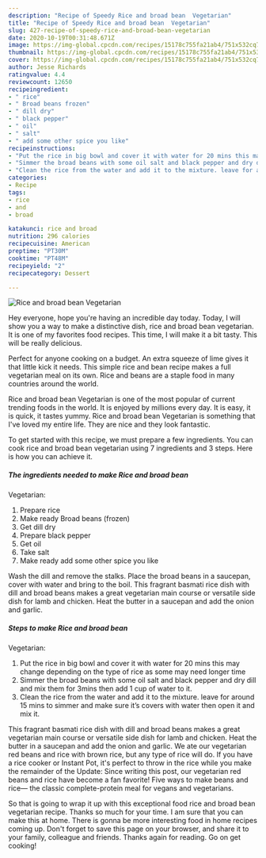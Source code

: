 ```yaml
---
description: "Recipe of Speedy Rice and broad bean  Vegetarian"
title: "Recipe of Speedy Rice and broad bean  Vegetarian"
slug: 427-recipe-of-speedy-rice-and-broad-bean-vegetarian
date: 2020-10-19T00:31:48.671Z
image: https://img-global.cpcdn.com/recipes/15178c755fa21ab4/751x532cq70/rice-and-broad-bean-vegetarian-recipe-main-photo.jpg
thumbnail: https://img-global.cpcdn.com/recipes/15178c755fa21ab4/751x532cq70/rice-and-broad-bean-vegetarian-recipe-main-photo.jpg
cover: https://img-global.cpcdn.com/recipes/15178c755fa21ab4/751x532cq70/rice-and-broad-bean-vegetarian-recipe-main-photo.jpg
author: Jesse Richards
ratingvalue: 4.4
reviewcount: 12650
recipeingredient:
- " rice"
- " Broad beans frozen"
- " dill dry"
- " black pepper"
- " oil"
- " salt"
- " add some other spice you like"
recipeinstructions:
- "Put the rice in big bowl and cover it with water for 20 mins this may change depending on the type of rice as some may need longer time"
- "Simmer the broad beans with some oil salt and black pepper and dry dill and mix them for 3mins then add 1 cup of water to it."
- "Clean the rice from the water and add it to the mixture. leave for around 15 mins to simmer and make sure it’s covers with water then open it and mix it."
categories:
- Recipe
tags:
- rice
- and
- broad

katakunci: rice and broad 
nutrition: 296 calories
recipecuisine: American
preptime: "PT30M"
cooktime: "PT48M"
recipeyield: "2"
recipecategory: Dessert

---
```



![Rice and broad bean 
Vegetarian](https://img-global.cpcdn.com/recipes/15178c755fa21ab4/751x532cq70/rice-and-broad-bean-vegetarian-recipe-main-photo.jpg)

Hey everyone, hope you're having an incredible day today. Today, I will show you a way to make a distinctive dish, rice and broad bean 
vegetarian. It is one of my favorites food recipes. This time, I will make it a bit tasty. This will be really delicious.

Perfect for anyone cooking on a budget. An extra squeeze of lime gives it that little kick it needs. This simple rice and bean recipe makes a full vegetarian meal on its own. Rice and beans are a staple food in many countries around the world.

Rice and broad bean 
Vegetarian is one of the most popular of current trending foods in the world. It is enjoyed by millions every day. It is easy, it is quick, it tastes yummy. Rice and broad bean 
Vegetarian is something that I've loved my entire life. They are nice and they look fantastic.


To get started with this recipe, we must prepare a few ingredients. You can cook rice and broad bean 
vegetarian using 7 ingredients and 3 steps. Here is how you can achieve it.

<!--inarticleads1-->

##### The ingredients needed to make Rice and broad bean 
Vegetarian:

1. Prepare  rice
1. Make ready  Broad beans (frozen)
1. Get  dill dry
1. Prepare  black pepper
1. Get  oil
1. Take  salt
1. Make ready  add some other spice you like


Wash the dill and remove the stalks. Place the broad beans in a saucepan, cover with water and bring to the boil. This fragrant basmati rice dish with dill and broad beans makes a great vegetarian main course or versatile side dish for lamb and chicken. Heat the butter in a saucepan and add the onion and garlic. 

<!--inarticleads2-->

##### Steps to make Rice and broad bean 
Vegetarian:

1. Put the rice in big bowl and cover it with water for 20 mins this may change depending on the type of rice as some may need longer time
1. Simmer the broad beans with some oil salt and black pepper and dry dill and mix them for 3mins then add 1 cup of water to it.
1. Clean the rice from the water and add it to the mixture. leave for around 15 mins to simmer and make sure it’s covers with water then open it and mix it.


This fragrant basmati rice dish with dill and broad beans makes a great vegetarian main course or versatile side dish for lamb and chicken. Heat the butter in a saucepan and add the onion and garlic. We ate our vegetarian red beans and rice with brown rice, but any type of rice will do. If you have a rice cooker or Instant Pot, it&#39;s perfect to throw in the rice while you make the remainder of the Update: Since writing this post, our vegetarian red beans and rice have become a fan favorite! Five ways to make beans and rice— the classic complete-protein meal for vegans and vegetarians. 

So that is going to wrap it up with this exceptional food rice and broad bean 
vegetarian recipe. Thanks so much for your time. I am sure that you can make this at home. There is gonna be more interesting food in home recipes coming up. Don't forget to save this page on your browser, and share it to your family, colleague and friends. Thanks again for reading. Go on get cooking!

